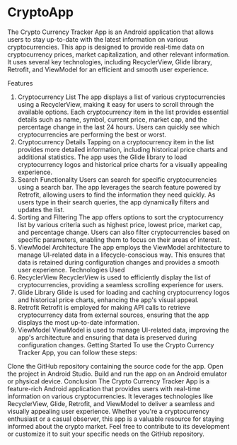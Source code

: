 # CryptoApp
The Crypto Currency Tracker App is an Android application that allows users to stay up-to-date with the latest information on various cryptocurrencies. This app is designed to provide real-time data on cryptocurrency prices, market capitalization, and other relevant information. It uses several key technologies, including RecyclerView, Glide library, Retrofit, and ViewModel for an efficient and smooth user experience.

Features
1. Cryptocurrency List
The app displays a list of various cryptocurrencies using a RecyclerView, making it easy for users to scroll through the available options.
Each cryptocurrency item in the list provides essential details such as name, symbol, current price, market cap, and the percentage change in the last 24 hours.
Users can quickly see which cryptocurrencies are performing the best or worst.
2. Cryptocurrency Details
Tapping on a cryptocurrency item in the list provides more detailed information, including historical price charts and additional statistics.
The app uses the Glide library to load cryptocurrency logos and historical price charts for a visually appealing experience.
3. Search Functionality
Users can search for specific cryptocurrencies using a search bar. The app leverages the search feature powered by Retrofit, allowing users to find the information they need quickly.
As users type in their search queries, the app dynamically filters and updates the list.
4. Sorting and Filtering
The app offers options to sort the cryptocurrency list by various criteria such as highest price, lowest price, market cap, and percentage change.
Users can also filter cryptocurrencies based on specific parameters, enabling them to focus on their areas of interest.
5. ViewModel Architecture
The app employs the ViewModel architecture to manage UI-related data in a lifecycle-conscious way. This ensures that data is retained during configuration changes and provides a smooth user experience.
Technologies Used
1. RecyclerView
RecyclerView is used to efficiently display the list of cryptocurrencies, providing a seamless scrolling experience for users.
2. Glide Library
Glide is used for loading and caching cryptocurrency logos and historical price charts, enhancing the app's visual appeal.
3. Retrofit
Retrofit is employed for making API calls to retrieve cryptocurrency data from external sources, ensuring that the app displays the most up-to-date information.
4. ViewModel
ViewModel is used to manage UI-related data, improving the app's architecture and ensuring that data is preserved during configuration changes.
Getting Started
To use the Crypto Currency Tracker App, you can follow these steps:

Clone the GitHub repository containing the source code for the app.
Open the project in Android Studio.
Build and run the app on an Android emulator or physical device.
Conclusion
The Crypto Currency Tracker App is a feature-rich Android application that provides users with real-time information on various cryptocurrencies. It leverages technologies like RecyclerView, Glide, Retrofit, and ViewModel to deliver a seamless and visually appealing user experience. Whether you're a cryptocurrency enthusiast or a casual observer, this app is a valuable resource for staying informed about the crypto market. Feel free to contribute to its development or customize it to suit your specific needs on the GitHub repository.




